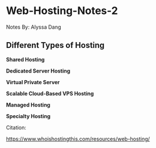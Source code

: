 # Web-Hosting-Notes-2

Notes By: Alyssa Dang

## Different Types of Hosting

**Shared Hosting** 

**Dedicated Server Hosting**

**Virtual Private Server**

**Scalable Cloud-Based VPS Hosting**

**Managed Hosting**

**Specialty Hosting**

Citation:

https://www.whoishostingthis.com/resources/web-hosting/
